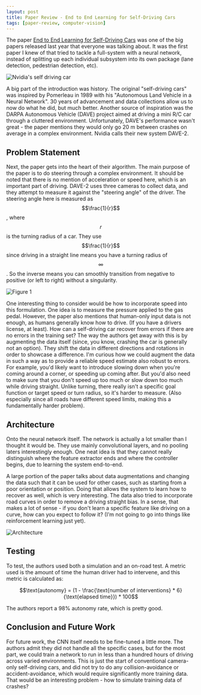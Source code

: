 ```yaml
---
layout: post
title: Paper Review - End to End Learning for Self-Driving Cars
tags: [paper-review, computer-vision]
---
```


The paper [End to End Learning for Self-Driving Cars](https://arxiv.org/pdf/1604.07316.pdf) was one of the big papers released last year that everyone was talking about. It was the first paper I knew of that tried to tackle a full-system with a neural network, instead of splitting up each individual subsystem into its own package (lane detection, pedestrian detection, etc).

![Nvidia's self driving car](https://blogs.nvidia.com/wp-content/uploads/2016/05/5Driver-closeup.png)

A big part of the introduction was history. The original "self-driving cars" was inspired by Pomerleau in 1989 with his "Autonomous Land Vehicle in a Neural Network". 30 years of advancement and data collections allow us to now do what he did, but much better. Another source of inspiration was the DARPA Autonomous Vehicle (DAVE) project aimed at driving a mini R/C car through a cluttered environment. Unfortunately, DAVE's performance wasn't great - the paper mentions they would only go 20 m between crashes on average in a complex environment. Nvidia calls their new system DAVE-2.

## Problem Statement
Next, the paper gets into the heart of their algorithm. The main purpose of the paper is to do steering through a complex environment. It should be noted that there is no mention of acceleration or speed here, which is an important part of driving. DAVE-2 uses three cameras to collect data, and they attempt to measure it against the "steering angle" of the driver. The steering angle here is measured as $$\frac{1}{r}$$, where $$r$$ is the turning radius of a car. They use $$\frac{1}{r}$$ since driving in a straight line means you have a turning radius of $$\infty$$. So the inverse means you can smoothly transition from negative to positive (or left to right) without a singularity.

![Figure 1](https://devblogs.nvidia.com/parallelforall/wp-content/uploads/2016/08/training-624x291.png)


One interesting thing to consider would be how to incorporate speed into this formulation. One idea is to measure the pressure applied to the gas pedal. However, the paper also mentions that human-only input data is not enough, as humans generally know how to drive. (If you have a drivers license, at least). How can a self-driving car recover from errors if there are no errors in the training set? The way the authors get away with this is by augmenting the data itself (since, you know, crashing the car is generally not an option). They shift the data in different directions and rotations in order to showcase a difference. I'm curious how we could augment the data in such a way as to provide a reliable speed estimate also robust to errors. For example, you'd likely want to introduce slowing down when you're coming around a corner, or speeding up coming after. But you'd also need to make sure that you don't speed up too much or slow down too much while driving straight. Unlike turning, there really isn't a specific goal function or target speed or turn radius, so it's harder to measure. (Also especially since all roads have different speed limits, making this a fundamentally harder problem).

## Architecture
Onto the neural network itself. The network is actually a lot smaller than I thought it would be. They use mainly convolutional layers, and no pooling laters interestingly enough. One neat idea is that they cannot really distinguish where the feature extractor ends and where the controller begins, due to learning the system end-to-end.

A large portion of the paper talks about data augmentations and changing the data such that it can be used for other cases, such as starting from a poor orientation or position. Doing that allows the system to learn how to recover as well, which is very interesting. The data also tried to incorporate road curves in order to remove a driving straight bias. In a sense, that makes a lot of sense - if you don't learn a specific feature like driving on a curve, how can you expect to follow it? (I'm not going to go into things like reinforcement learning just yet).

![Architecture](http://mohsaad.com/imgs/nvidia-cnn-architecture.png)

## Testing
To test, the authors used both a simulation and an on-road test. A metric used is the amount of time the human driver had to intervene, and this metric is calculated as:

$$\text{autonomy} = (1 - \frac{\text{number of interventions} * 6}{\text{elapsed time}}) * 100$$

The authors report a 98% autonomy rate, which is pretty good.

## Conclusion and Future Work

For future work, the CNN itself needs to be fine-tuned a little more. The authors admit they did not handle all the specific cases, but for the most part, we could train a network to run in less than a hundred hours of driving across varied environments. This is just the start of conventional camera-only self-driving cars, and did not try to do any collision-avoidance or accident-avoidance, which would require significantly more training data. That would be an interesting problem - how to simulate training data of crashes?
